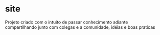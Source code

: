 # site
 Projeto criado com o intuito de passar conhecimento adiante compartilhando junto com colegas e a comunidade, idéias e boas praticas
